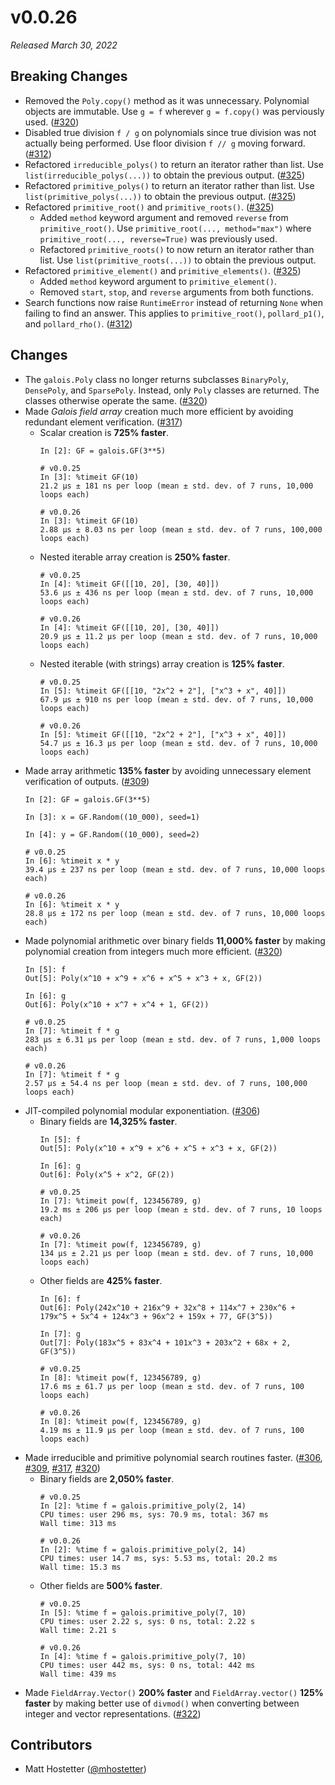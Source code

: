 # v0.0.26

*Released March 30, 2022*

## Breaking Changes

- Removed the `Poly.copy()` method as it was unnecessary. Polynomial objects are immutable. Use `g = f` wherever `g = f.copy()` was perviously used. ([#320](https://github.com/mhostetter/galois/pull/320))
- Disabled true division `f / g` on polynomials since true division was not actually being performed. Use floor division `f // g` moving forward. ([#312](https://github.com/mhostetter/galois/pull/312))
- Refactored `irreducible_polys()` to return an iterator rather than list. Use `list(irreducible_polys(...))` to obtain the previous output. ([#325](https://github.com/mhostetter/galois/pull/325))
- Refactored `primitive_polys()` to return an iterator rather than list. Use `list(primitive_polys(...))` to obtain the previous output. ([#325](https://github.com/mhostetter/galois/pull/325))
- Refactored `primitive_root()` and `primitive_roots()`. ([#325](https://github.com/mhostetter/galois/pull/325))
    - Added `method` keyword argument and removed `reverse` from `primitive_root()`. Use `primitive_root(..., method="max")` where `primitive_root(..., reverse=True)` was previously used.
    - Refactored `primitive_roots()` to now return an iterator rather than list. Use `list(primitive_roots(...))` to obtain the previous output.
- Refactored `primitive_element()` and `primitive_elements()`. ([#325](https://github.com/mhostetter/galois/pull/325))
    - Added `method` keyword argument to `primitive_element()`.
    - Removed `start`, `stop`, and `reverse` arguments from both functions.
- Search functions now raise `RuntimeError` instead of returning `None` when failing to find an answer. This applies to `primitive_root()`, `pollard_p1()`, and `pollard_rho()`. ([#312](https://github.com/mhostetter/galois/pull/312))

## Changes

- The `galois.Poly` class no longer returns subclasses `BinaryPoly`, `DensePoly`, and `SparsePoly`. Instead, only `Poly` classes are returned. The classes otherwise operate the same. ([#320](https://github.com/mhostetter/galois/pull/320))
- Made *Galois field array* creation much more efficient by avoiding redundant element verification. ([#317](https://github.com/mhostetter/galois/pull/317))
    - Scalar creation is **725% faster**.
        ```ipython
        In [2]: GF = galois.GF(3**5)

        # v0.0.25
        In [3]: %timeit GF(10)
        21.2 µs ± 181 ns per loop (mean ± std. dev. of 7 runs, 10,000 loops each)

        # v0.0.26
        In [3]: %timeit GF(10)
        2.88 µs ± 8.03 ns per loop (mean ± std. dev. of 7 runs, 100,000 loops each)
        ```
    - Nested iterable array creation is **250% faster**.
        ```ipython
        # v0.0.25
        In [4]: %timeit GF([[10, 20], [30, 40]])
        53.6 µs ± 436 ns per loop (mean ± std. dev. of 7 runs, 10,000 loops each)

        # v0.0.26
        In [4]: %timeit GF([[10, 20], [30, 40]])
        20.9 µs ± 11.2 µs per loop (mean ± std. dev. of 7 runs, 10,000 loops each)
        ```
    - Nested iterable (with strings) array creation is **125% faster**.
        ```ipython
        # v0.0.25
        In [5]: %timeit GF([[10, "2x^2 + 2"], ["x^3 + x", 40]])
        67.9 µs ± 910 ns per loop (mean ± std. dev. of 7 runs, 10,000 loops each)

        # v0.0.26
        In [5]: %timeit GF([[10, "2x^2 + 2"], ["x^3 + x", 40]])
        54.7 µs ± 16.3 µs per loop (mean ± std. dev. of 7 runs, 10,000 loops each)
        ```
- Made array arithmetic **135% faster** by avoiding unnecessary element verification of outputs. ([#309](https://github.com/mhostetter/galois/pull/309))
    ```ipython
    In [2]: GF = galois.GF(3**5)

    In [3]: x = GF.Random((10_000), seed=1)

    In [4]: y = GF.Random((10_000), seed=2)

    # v0.0.25
    In [6]: %timeit x * y
    39.4 µs ± 237 ns per loop (mean ± std. dev. of 7 runs, 10,000 loops each)

    # v0.0.26
    In [6]: %timeit x * y
    28.8 µs ± 172 ns per loop (mean ± std. dev. of 7 runs, 10,000 loops each)
    ```
- Made polynomial arithmetic over binary fields **11,000% faster** by making polynomial creation from integers much more efficient. ([#320](https://github.com/mhostetter/galois/pull/320))
    ```ipython
    In [5]: f
    Out[5]: Poly(x^10 + x^9 + x^6 + x^5 + x^3 + x, GF(2))

    In [6]: g
    Out[6]: Poly(x^10 + x^7 + x^4 + 1, GF(2))

    # v0.0.25
    In [7]: %timeit f * g
    283 µs ± 6.31 µs per loop (mean ± std. dev. of 7 runs, 1,000 loops each)

    # v0.0.26
    In [7]: %timeit f * g
    2.57 µs ± 54.4 ns per loop (mean ± std. dev. of 7 runs, 100,000 loops each)
    ```
- JIT-compiled polynomial modular exponentiation. ([#306](https://github.com/mhostetter/galois/pull/306))
    - Binary fields are **14,325% faster**.
        ```ipython
        In [5]: f
        Out[5]: Poly(x^10 + x^9 + x^6 + x^5 + x^3 + x, GF(2))

        In [6]: g
        Out[6]: Poly(x^5 + x^2, GF(2))

        # v0.0.25
        In [7]: %timeit pow(f, 123456789, g)
        19.2 ms ± 206 µs per loop (mean ± std. dev. of 7 runs, 10 loops each)

        # v0.0.26
        In [7]: %timeit pow(f, 123456789, g)
        134 µs ± 2.21 µs per loop (mean ± std. dev. of 7 runs, 10,000 loops each)
        ```
    - Other fields are **425% faster**.
        ```ipython
        In [6]: f
        Out[6]: Poly(242x^10 + 216x^9 + 32x^8 + 114x^7 + 230x^6 + 179x^5 + 5x^4 + 124x^3 + 96x^2 + 159x + 77, GF(3^5))

        In [7]: g
        Out[7]: Poly(183x^5 + 83x^4 + 101x^3 + 203x^2 + 68x + 2, GF(3^5))

        # v0.0.25
        In [8]: %timeit pow(f, 123456789, g)
        17.6 ms ± 61.7 µs per loop (mean ± std. dev. of 7 runs, 100 loops each)

        # v0.0.26
        In [8]: %timeit pow(f, 123456789, g)
        4.19 ms ± 11.9 µs per loop (mean ± std. dev. of 7 runs, 100 loops each)
        ```
- Made irreducible and primitive polynomial search routines faster. ([#306](https://github.com/mhostetter/galois/pull/306), [#309](https://github.com/mhostetter/galois/pull/309), [#317](https://github.com/mhostetter/galois/pull/317), [#320](https://github.com/mhostetter/galois/pull/320))
    - Binary fields are **2,050% faster**.
        ```ipython
        # v0.0.25
        In [2]: %time f = galois.primitive_poly(2, 14)
        CPU times: user 296 ms, sys: 70.9 ms, total: 367 ms
        Wall time: 313 ms

        # v0.0.26
        In [2]: %time f = galois.primitive_poly(2, 14)
        CPU times: user 14.7 ms, sys: 5.53 ms, total: 20.2 ms
        Wall time: 15.3 ms
        ```
    - Other fields are **500% faster**.
        ```ipython
        # v0.0.25
        In [5]: %time f = galois.primitive_poly(7, 10)
        CPU times: user 2.22 s, sys: 0 ns, total: 2.22 s
        Wall time: 2.21 s

        # v0.0.26
        In [4]: %time f = galois.primitive_poly(7, 10)
        CPU times: user 442 ms, sys: 0 ns, total: 442 ms
        Wall time: 439 ms
        ```
- Made `FieldArray.Vector()` **200% faster** and `FieldArray.vector()` **125% faster** by making better use of `divmod()` when converting between integer and vector representations. ([#322](https://github.com/mhostetter/galois/pull/322))

## Contributors

- Matt Hostetter ([@mhostetter](https://github.com/mhostetter))
